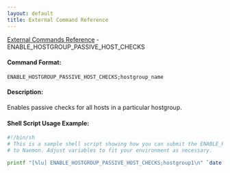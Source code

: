```yaml
---
layout: default
title: External Command Reference
---
```


<!--
************************************************
* AUTO GENERATED PAGE - USE ./update SCRIPT
************************************************
-->

<span class="glyphicon glyphicon-arrow-up"></span><a href="index.html"> External Commands Reference</a> - ENABLE_HOSTGROUP_PASSIVE_HOST_CHECKS<br>

#### Command Format:

`ENABLE_HOSTGROUP_PASSIVE_HOST_CHECKS;hostgroup_name`

#### Description:

Enables passive checks for all hosts in a particular hostgroup.

#### Shell Script Usage Example:

```sh
#!/bin/sh
# This is a sample shell script showing how you can submit the ENABLE_HOSTGROUP_PASSIVE_HOST_CHECKS command
# to Naemon. Adjust variables to fit your environment as necessary.

printf "[%lu] ENABLE_HOSTGROUP_PASSIVE_HOST_CHECKS;hostgroup1\n" `date +%s` > /var/lib/naemon/naemon.cmd
```
